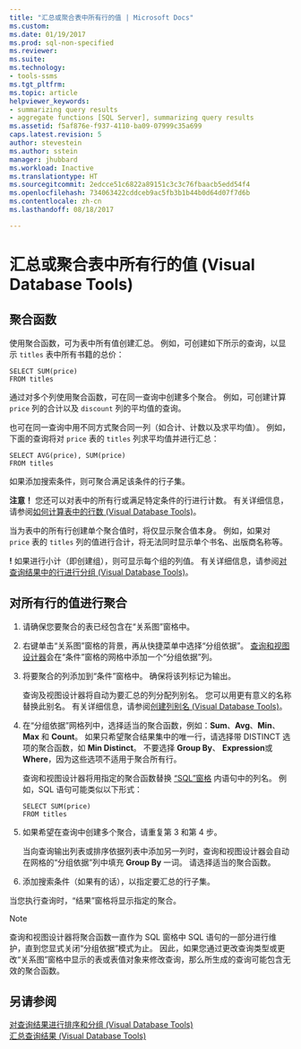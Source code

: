 ```yaml
---
title: "汇总或聚合表中所有行的值 | Microsoft Docs"
ms.custom: 
ms.date: 01/19/2017
ms.prod: sql-non-specified
ms.reviewer: 
ms.suite: 
ms.technology:
- tools-ssms
ms.tgt_pltfrm: 
ms.topic: article
helpviewer_keywords:
- summarizing query results
- aggregate functions [SQL Server], summarizing query results
ms.assetid: f5af876e-f937-4110-ba09-07999c35a699
caps.latest.revision: 5
author: stevestein
ms.author: sstein
manager: jhubbard
ms.workload: Inactive
ms.translationtype: HT
ms.sourcegitcommit: 2edcce51c6822a89151c3c3c76fbaacb5edd54f4
ms.openlocfilehash: 734063422cddceb9ac5fb3b1b44b0d64d07f7d6b
ms.contentlocale: zh-cn
ms.lasthandoff: 08/18/2017

---
```

# <a name="summarize-or-aggregate-values-for-all-rows-in-a-table-visual-database-tools"></a>汇总或聚合表中所有行的值 (Visual Database Tools)
## <a name="aggregate-function"></a>聚合函数
使用聚合函数，可为表中所有值创建汇总。 例如，可创建如下所示的查询，以显示 `titles` 表中所有书籍的总价：  
  
```  
SELECT SUM(price)  
FROM titles  
```  
  
通过对多个列使用聚合函数，可在同一查询中创建多个聚合。 例如，可创建计算 `price` 列的合计以及 `discount` 列的平均值的查询。  
  
也可在同一查询中用不同方式聚合同一列（如合计、计数以及求平均值）。 例如，下面的查询将对 `price` 表的 `titles` 列求平均值并进行汇总：  
  
```  
SELECT AVG(price), SUM(price)  
FROM titles  
```  
  
如果添加搜索条件，则可聚合满足该条件的行子集。  

**注意！** 您还可以对表中的所有行或满足特定条件的行进行计数。 有关详细信息，请参阅[如何计算表中的行数 (Visual Database Tools)](../../ssms/visual-db-tools/count-rows-in-a-table-visual-database-tools.md)。  
  
  
当为表中的所有行创建单个聚合值时，将仅显示聚合值本身。 例如，如果对 `price` 表的 `titles` 列的值进行合计，将无法同时显示单个书名、出版商名称等。  
 
 **!** 如果进行小计（即创建组），则可显示每个组的列值。 有关详细信息，请参阅[对查询结果中的行进行分组 (Visual Database Tools)](../../ssms/visual-db-tools/group-rows-in-query-results-visual-database-tools.md)。  

## <a name="aggregate-values-for-all-rows"></a>对所有行的值进行聚合  
  
1.  请确保您要聚合的表已经包含在“关系图”窗格中。  
  
2.  右键单击“关系图”窗格的背景，再从快捷菜单中选择“分组依据”。 [查询和视图设计器](../../ssms/visual-db-tools/query-and-view-designer-tools-visual-database-tools.md)会在“条件”窗格的网格中添加一个“分组依据”列。  
  
3.  将要聚合的列添加到“条件”窗格中。 确保将该列标记为输出。  
  
    查询及视图设计器将自动为要汇总的列分配列别名。 您可以用更有意义的名称替换此别名。 有关详细信息，请参阅[创建列别名 (Visual Database Tools)](../../ssms/visual-db-tools/create-column-aliases-visual-database-tools.md)。  
  
4.  在“分组依据”网格列中，选择适当的聚合函数，例如：**Sum**、**Avg**、**Min**、**Max** 和 **Count**。 如果只希望聚合结果集中的唯一行，请选择带 DISTINCT 选项的聚合函数，如 **Min Distinct**。 不要选择 **Group By**、 **Expression**或 **Where**，因为这些选项不适用于聚合所有行。  
  
    查询和视图设计器将用指定的聚合函数替换 [“SQL”窗格](../../ssms/visual-db-tools/sql-pane-visual-database-tools.md) 内语句中的列名。 例如，SQL 语句可能类似以下形式：  
  
    ```  
    SELECT SUM(price)  
    FROM titles  
    ```  
  
5.  如果希望在查询中创建多个聚合，请重复第 3 和第 4 步。  
  
    当向查询输出列表或排序依据列表中添加另一列时，查询和视图设计器会自动在网格的“分组依据”列中填充 **Group By** 一词。 请选择适当的聚合函数。  
  
6.  添加搜索条件（如果有的话），以指定要汇总的行子集。  
  
当您执行查询时，“结果”窗格将显示指定的聚合。  
  
> [!NOTE]  
> 查询和视图设计器将聚合函数一直作为 SQL 窗格中 SQL 语句的一部分进行维护，直到您显式关闭“分组依据”模式为止。 因此，如果您通过更改查询类型或更改“关系图”窗格中显示的表或表值对象来修改查询，那么所生成的查询可能包含无效的聚合函数。  
  
## <a name="see-also"></a>另请参阅  
[对查询结果进行排序和分组 (Visual Database Tools)](../../ssms/visual-db-tools/sort-and-group-query-results-visual-database-tools.md)  
[汇总查询结果 (Visual Database Tools)](../../ssms/visual-db-tools/summarize-query-results-visual-database-tools.md)  
  

